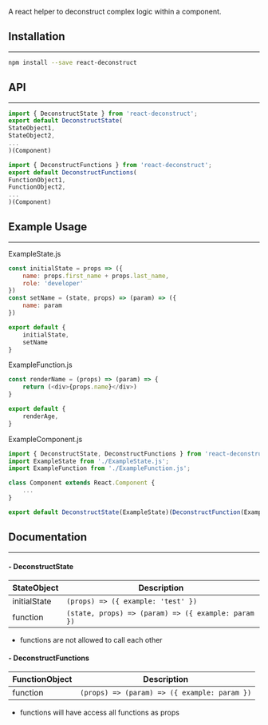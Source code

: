 A react helper to deconstruct complex logic within a component.

## Installation
---
```sh
npm install --save react-deconstruct
```

## API
---
```javascript
import { DeconstructState } from 'react-deconstruct';
export default DeconstructState(
StateObject1,
StateObject2,
...
)(Component)
```

```javascript
import { DeconstructFunctions } from 'react-deconstruct';
export default DeconstructFunctions(
FunctionObject1,
FunctionObject2,
...
)(Component)
```

## Example Usage
---

ExampleState.js
```javascript
const initialState = props => ({
    name: props.first_name + props.last_name,
    role: 'developer'
})
const setName = (state, props) => (param) => ({
    name: param
})

export default {
    initialState,
    setName
}
```

ExampleFunction.js
```javascript
const renderName = (props) => (param) => {
    return (<div>{props.name}</div>)
}

export default {
    renderAge,
}
```

ExampleComponent.js
```javascript
import { DeconstructState, DeconstructFunctions } from 'react-deconstruct';
import ExampleState from './ExampleState.js';
import ExampleFunction from './ExampleFunction.js';

class Component extends React.Component {
    ...
}

export default DeconstructState(ExampleState)(DeconstructFunction(ExampleFunction)(Component))
```

## Documentation
---
#### - DeconstructState
| StateObject  | Description |
|--------------|-------------|
| initialState | `(props) => ({ example: 'test' })` |
| function     | `(state, props) => (param) => ({ example: param })` |
- functions are not allowed to call each other
#### - DeconstructFunctions
| FunctionObject | Description |
|----------------|-------------|
| function       | `(props) => (param) => ({ example: param })` |
- functions will have access all functions as props
